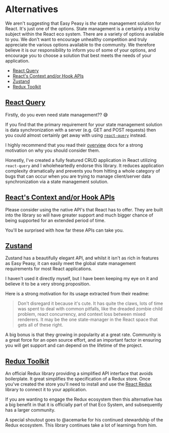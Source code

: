 # Alternatives

We aren't suggesting that Easy Peasy is _the_ state management solution for
React. It's just one of the options. State management is a certainly a tricky
subject within the React eco system. There are a variety of options available to
you. We don't want to encourage unhealthy competition and truly appreciate the
various options available to the community. We therefore believe it is our
responsibility to inform you of some of your options, and encourage you to
choose a solution that best meets the needs of your application.

- [React Query](#react-queryhttpsreact-querytanstackcom)
- [React's Context and/or Hook APIs](#reacts-context-andor-hook-apishttpsreactjsorgdocsgetting-startedhtml)
- [Zustand](#zustandhttpsgithubcompmndrszustand)
- [Redux Toolkit](#redux-toolkithttpsredux-toolkitjsorg)

## [React Query](https://react-query.tanstack.com/)

Firstly, do you even need state management?? 😅

If you find that the primary requirement for your state management solution is
data synchronization with a server (e.g. GET and POST requests) then you could
almost certainly get away with using
[`react-query`](https://react-query.tanstack.com/) instead.

I highly recommend that you read their
[overview](https://react-query.tanstack.com/docs/overview) docs for a strong
motivation on why you should consider them.

Honestly, I've created a fully featured CRUD application in React utilizing
`react-query` and I wholeheartedly endorse this library. It reduces application
complexity dramatically and prevents you from hitting a whole category of bugs
that can occur when you are trying to manage client/server data synchronization
via a state management solution.

## [React's Context and/or Hook APIs](https://reactjs.org/docs/getting-started.html)

Please consider using the native API's that React has to offer. They are built
into the library so will have greater support and much bigger chance of being
supported for an extended period of time.

You'll be surprised with how far these APIs can take you.

## [Zustand](https://github.com/pmndrs/zustand)

Zustand has a beautifully elegant API, and whilst it isn't as rich in features
as Easy Peasy, it can easily meet the global state management requirements for
most React applications.

I haven't used it directly myself, but I have been keeping my eye on it and
believe it to be a very strong proposition.

Here is a strong motivation for its usage extracted from their readme:

> Don't disregard it because it's cute. It has quite the claws, lots of time was
> spent to deal with common pitfalls, like the dreaded zombie child problem,
> react concurrency, and context loss between mixed renderers. It may be the one
> state-manager in the React space that gets all of these right.

A big bonus is that they growing in popularity at a great rate. Community is a
great force for an open source effort, and an important factor in ensuring you
will get support and can depend on the lifetime of the project.

## [Redux Toolkit](https://redux-toolkit.js.org/)

An official Redux library providing a simplified API interface that avoids
boilerplate. It great simplifies the specification of a Redux store. Once you've
created the store you'll need to install and use the
[React Redux](https://react-redux.js.org/) library to connect it to your
application.

If you are wanting to engage the Redux ecosystem then this alternative has a big
benefit in that it is officially part of that Eco System, and subsequently has a
larger community.

A special shoutout goes to @acemarke for his continued stewardship of the Redux
ecosystem. This library continues take a lot of learnings from him.
